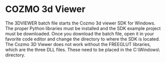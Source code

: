 # COZMO 3d Viewer

The 3DVIEWER batch file starts the Cozmo 3d viewer SDK for Windows.  The proper Python libraries must be installed and the SDK example project must be downloaded.  Once you download the batch file, open it in your favorite code editor and change the directory to where the SDK is located.  
The Cozmo 3D Viewer does not work without the FREEGLUT libraries, which are the three DLL files.  These need to be placed in the C:\Windows\ directory.
